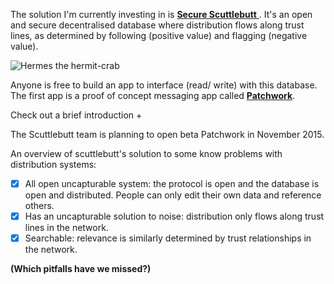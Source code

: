 The solution I'm currently investing in is [**Secure Scuttlebutt** ](https://github.com/ssbc/docs). 
It's an open and secure decentralised database where distribution flows along trust lines, as determined by following (positive value) and flagging (negative value).

![Hermes the hermit-crab](https://avatars2.githubusercontent.com/u/10190339?v=3&s=200)

Anyone is free to build an app to interface (read/ write) with this database. The first app is a proof of concept messaging app called [**Patchwork**](https://github.com/ssbc/patchwork). 

Check out a brief introduction 
+[](https://www.youtube.com/watch?v=vmQUfZMCVJ0)

The Scuttlebutt team is planning to open beta Patchwork in November 2015.

An overview of scuttlebutt's solution to some know problems with distribution systems:

- [x] All open uncapturable system: the protocol is open and the database is open and distributed. People can only edit their own data and reference others.
- [x] Has an uncapturable solution to noise: distribution only flows along trust lines in the network.
- [x] Searchable: relevance is similarly determined by trust relationships in the network.

**(Which pitfalls have we missed?)**

